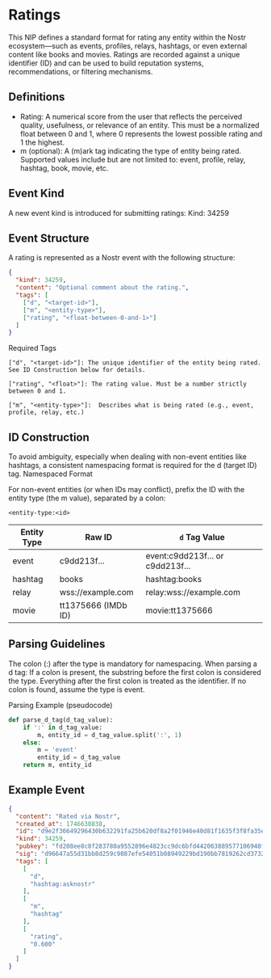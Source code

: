 # Ratings

This NIP defines a standard format for rating any entity within the Nostr ecosystem—such as events, profiles, relays, hashtags, or even external content like books and movies. Ratings are recorded against a unique identifier (ID) and can be used to build reputation systems, recommendations, or filtering mechanisms.
## Definitions
- Rating: A numerical score from the user that reflects the perceived quality, usefulness, or relevance of an entity. This must be a normalized float between 0 and 1, where 0 represents the lowest possible rating and 1 the highest.
- m (optional): A (m)ark tag indicating the type of entity being rated. Supported values include but are not limited to: event, profile, relay, hashtag, book, movie, etc.

## Event Kind

A new event kind is introduced for submitting ratings:
Kind: 34259

## Event Structure

A rating is represented as a Nostr event with the following structure:

```json
{
  "kind": 34259,
  "content": "Optional comment about the rating.",
  "tags": [
    ["d", "<target-id>"],
    ["m", "<entity-type>"],
    ["rating", "<float-between-0-and-1>"]
  ]
}
```
Required Tags

    ["d", "<target-id>"]: The unique identifier of the entity being rated. See ID Construction below for details.

    ["rating", "<float>"]: The rating value. Must be a number strictly between 0 and 1.

    ["m", "<entity-type>"]:  Describes what is being rated (e.g., event, profile, relay, etc.)

## ID Construction

To avoid ambiguity, especially when dealing with non-event entities like hashtags, a consistent namespacing format is required for the d (target ID) tag.
Namespaced Format

For non-event entities (or when IDs may conflict), prefix the ID with the entity type (the m value), separated by a colon:

`<entity-type:<id>`

| Entity Type | Raw ID                | `d` Tag Value                     |
|-------------|-----------------------|-----------------------------------|
| event       | c9dd213f...           | event:c9dd213f... or c9dd213f... |
| hashtag     | books                 | hashtag:books                     |
| relay       | wss://example.com     | relay:wss://example.com           |
| movie       | tt1375666 (IMDb ID)   | movie:tt1375666                   |

## Parsing Guidelines
The colon (:) after the type is mandatory for namespacing.
When parsing a d tag:
If a colon is present, the substring before the first colon is considered the type.
Everything after the first colon is treated as the identifier.
If no colon is found, assume the type is event.

Parsing Example (pseudocode)

```py
def parse_d_tag(d_tag_value):
    if ':' in d_tag_value:
        m, entity_id = d_tag_value.split(':', 1)
    else:
        m = 'event'
        entity_id = d_tag_value
    return m, entity_id
```

## Example Event

```json
{
  "content": "Rated via Nostr",
  "created_at": 1746630838,
  "id": "d9e2f36649296430b632291fa25b620df8a2f01946e40d81f1635f3f8fa35e11",
  "kind": 34259,
  "pubkey": "fd208ee8c8f283780a9552896e4823cc9dc6bfd442063889577106940fd927c1",
  "sig": "d96647a55d31bb8d259c9087efe54051b08949229bd190bb7819262cd3732920a950194c3b89362a857a7be2168f5fe9d2ab9b703510b54376fa0e2af698f48b",
  "tags": [
    [
      "d",
      "hashtag:asknostr"
    ],
    [
      "m",
      "hashtag"
    ],
    [
      "rating",
      "0.600"
    ]
  ]
}
```
